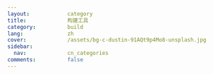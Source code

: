 ```yaml
---
layout:            category
title:             构建工具
category:          build
lang:              zh
cover:             /assets/bg-c-dustin-91AQt9p4Mo8-unsplash.jpg
sidebar:
  nav:             cn_categories
comments:          false
---
```

